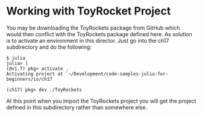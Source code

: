 # Working with ToyRocket Project

You may be downloading the ToyRockets package from GitHub which would then conflict with the ToyRockets package defined here. As solution is to activate an environment in this director. Just go into the ch17 subdirectory and do the
following:

    $ julia
    julia> ]
    (@v1.7) pkg> activate .
    Activating project at `~/Development/code-samples-julia-for-beginners/io/ch17

    (ch17) pkg> dev ./ToyRockets
    
At this point when you import the ToyRockets project you will get the project defined in this subdirectory rather than somewhere else.
